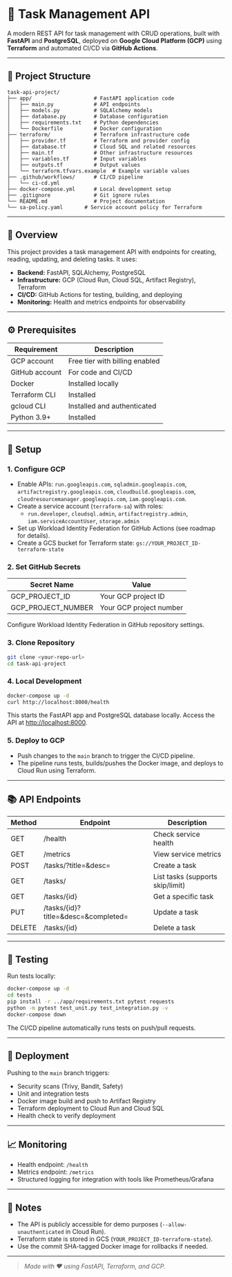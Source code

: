 # 🚀 Task Management API

A modern REST API for task management with CRUD operations, built with **FastAPI** and **PostgreSQL**, deployed on **Google Cloud Platform (GCP)** using **Terraform** and automated CI/CD via **GitHub Actions**.

---

## 📁 Project Structure

```
task-api-project/
├── app/                    # FastAPI application code
│   ├── main.py             # API endpoints
│   ├── models.py           # SQLAlchemy models
│   ├── database.py         # Database configuration
│   ├── requirements.txt    # Python dependencies
│   └── Dockerfile          # Docker configuration
├── terraform/              # Terraform infrastructure code
│   ├── provider.tf         # Terraform and provider config
│   ├── database.tf         # Cloud SQL and related resources
│   ├── main.tf             # Other infrastructure resources
│   ├── variables.tf        # Input variables
│   ├── outputs.tf          # Output values
│   └── terraform.tfvars.example  # Example variable values
├── .github/workflows/      # CI/CD pipeline
│   └── ci-cd.yml
├── docker-compose.yml      # Local development setup
├── .gitignore              # Git ignore rules
└── README.md               # Project documentation
└── sa-policy.yaml       # Service account policy for Terraform
```

---

## 📝 Overview

This project provides a task management API with endpoints for creating, reading, updating, and deleting tasks. It uses:

- **Backend:** FastAPI, SQLAlchemy, PostgreSQL
- **Infrastructure:** GCP (Cloud Run, Cloud SQL, Artifact Registry), Terraform
- **CI/CD:** GitHub Actions for testing, building, and deploying
- **Monitoring:** Health and metrics endpoints for observability

---

## ⚙️ Prerequisites

| Requirement         | Description                                  |
|--------------------|----------------------------------------------|
| GCP account        | Free tier with billing enabled                |
| GitHub account     | For code and CI/CD                           |
| Docker             | Installed locally                            |
| Terraform CLI      | Installed                                    |
| gcloud CLI         | Installed and authenticated                  |
| Python 3.9+        | Installed                                    |

---

## 🚦 Setup

### 1. Configure GCP
- Enable APIs: `run.googleapis.com`, `sqladmin.googleapis.com`, `artifactregistry.googleapis.com`, `cloudbuild.googleapis.com`, `cloudresourcemanager.googleapis.com`, `iam.googleapis.com`.
- Create a service account (`terraform-sa`) with roles:
  - `run.developer`, `cloudsql.admin`, `artifactregistry.admin`, `iam.serviceAccountUser`, `storage.admin`
- Set up Workload Identity Federation for GitHub Actions (see roadmap for details).
- Create a GCS bucket for Terraform state: `gs://YOUR_PROJECT_ID-terraform-state`

### 2. Set GitHub Secrets
| Secret Name         | Value                        |
|---------------------|------------------------------|
| GCP_PROJECT_ID      | Your GCP project ID          |
| GCP_PROJECT_NUMBER  | Your GCP project number      |

Configure Workload Identity Federation in GitHub repository settings.

### 3. Clone Repository
```bash
git clone <your-repo-url>
cd task-api-project
```

### 4. Local Development
```bash
docker-compose up -d
curl http://localhost:8000/health
```
This starts the FastAPI app and PostgreSQL database locally. Access the API at [http://localhost:8000](http://localhost:8000).

### 5. Deploy to GCP
- Push changes to the `main` branch to trigger the CI/CD pipeline.
- The pipeline runs tests, builds/pushes the Docker image, and deploys to Cloud Run using Terraform.

---

## 📚 API Endpoints

| Method | Endpoint                | Description                        |
|--------|-------------------------|------------------------------------|
| GET    | /health                 | Check service health               |
| GET    | /metrics                | View service metrics               |
| POST   | /tasks/?title=&desc=    | Create a task                      |
| GET    | /tasks/                 | List tasks (supports skip/limit)   |
| GET    | /tasks/{id}             | Get a specific task                |
| PUT    | /tasks/{id}?title=&desc=&completed= | Update a task         |
| DELETE | /tasks/{id}             | Delete a task                      |

---

## 🧪 Testing

Run tests locally:
```bash
docker-compose up -d
cd tests
pip install -r ../app/requirements.txt pytest requests
python -m pytest test_unit.py test_integration.py -v
docker-compose down
```
The CI/CD pipeline automatically runs tests on push/pull requests.

---

## 🚢 Deployment

Pushing to the `main` branch triggers:
- Security scans (Trivy, Bandit, Safety)
- Unit and integration tests
- Docker image build and push to Artifact Registry
- Terraform deployment to Cloud Run and Cloud SQL
- Health check to verify deployment

---

## 📈 Monitoring

- Health endpoint: `/health`
- Metrics endpoint: `/metrics`
- Structured logging for integration with tools like Prometheus/Grafana

---

## 📝 Notes

- The API is publicly accessible for demo purposes (`--allow-unauthenticated` in Cloud Run).
- Terraform state is stored in GCS (`YOUR_PROJECT_ID-terraform-state`).
- Use the commit SHA-tagged Docker image for rollbacks if needed.

---

> _Made with ❤️ using FastAPI, Terraform, and GCP._

